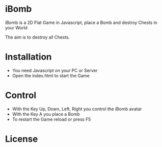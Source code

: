 # iBomb
iBomb is a 2D Flat Game in Javascript, place a Bomb and destroy Chests in your World

The aim is to destroy all Chests.

<h1>Installation</h1>

- You need Javascript on your PC or Server
- Open the index.html to start the Game

<h1>Control</h1>

- With the Key Up, Down, Left, Right you control the iBomb avatar
- With the Key A you place a Bomb
- To restart the Game reload or press F5

<h1>License</h1>



